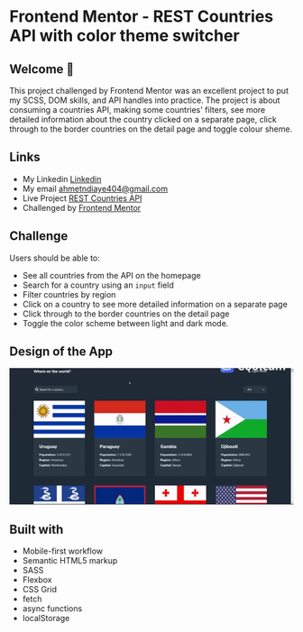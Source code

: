 # Frontend Mentor - REST Countries API with color theme switcher
 
## Welcome 🍃

This project challenged by Frontend Mentor was an excellent project to put my SCSS, DOM skills, and API handles into practice. The project is about consuming a countries API, making some countries' filters, see more detailed information about the country clicked on a separate page, click through to the border countries on the detail page and toggle colour sheme.


## Links
- My Linkedin [Linkedin](https://www.linkedin.com/in/mouhametndiaye/)
- My email ahmetndiaye404@gmail.com
- Live Project [REST Countries API](https://mouhametnd-countries-api.netlify.app/)
- Challenged by [Frontend Mentor](https://www.frontendmentor.io/home)

## Challenge  
Users should be able to:

- See all countries from the API on the homepage
- Search for a country using an `input` field
- Filter countries by region
- Click on a country to see more detailed information on a separate page
- Click through to the border countries on the detail page
- Toggle the color scheme between light and dark mode.


## Design of the App
![Design preview for the Rest Countries API page coding challenge](./gif.gif)

## Built with

- Mobile-first workflow
- Semantic HTML5 markup
- SASS
- Flexbox
- CSS Grid
- fetch
- async functions
- localStorage

  
